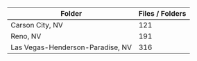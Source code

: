 | Folder                           |   Files / Folders |
|----------------------------------|-------------------|
| Carson City, NV                  |               121 |
| Reno, NV                         |               191 |
| Las Vegas-Henderson-Paradise, NV |               316 |